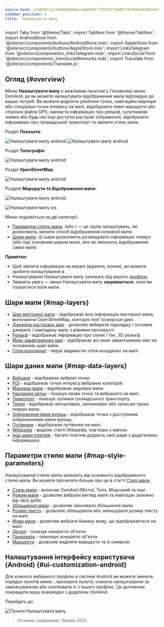 ```yaml
---
source-hash: afd8d811e22a04d300b6aceb6838f774b297758d02f07d66e5b085e41519527d
sidebar_position: 4
title:  Налаштувати мапу
---
```

import Tabs from '@theme/Tabs';
import TabItem from '@theme/TabItem';
import AndroidStore from '@site/src/components/buttons/AndroidStore.mdx';
import AppleStore from '@site/src/components/buttons/AppleStore.mdx';
import LinksTelegram from '@site/src/components/_linksTelegram.mdx';
import LinksSocial from '@site/src/components/_linksSocialNetworks.mdx';
import Translate from '@site/src/components/Translate.js';



## Огляд {#overview}

Меню **Налаштувати мапу** є важливим пунктом у *Головному меню* OsmAnd, де ви можете налаштувати відображення мапи відповідно до ваших потреб. Ви можете виділити улюблені точки, навігаційні маркери або спеціальні точки інтересу на мапі, відобразити певні маршрути або сторонні файли GPX, накласти інформацію про рельєф, супутникові знімки або будь-які інші доступні растрові зображення, відобразити інформацію про громадський транспорт та змінити стиль мапи.

<Tabs groupId="operating-systems" queryString="current-os">

<TabItem value="android" label="Android">

Розділ **Показати**:

![Налаштувати мапу android](@site/static/img/map/configure_map_show1_andr.png) ![Налаштувати мапу android](@site/static/img/map/configure_map_show2_andr.png)

Розділ **Топографія**:

![Налаштувати мапу android](@site/static/img/map/configure_map_topography_andr.png)

Розділ **OpenStreetMap**:

![Налаштувати мапу android](@site/static/img/map/configure_map_osm_andr.png)

Розділи **Маршрути та Відображення мапи**:

![Налаштувати мапу android](@site/static/img/map/configure_map_routes&Map_rendering_andr.png)

</TabItem>

<TabItem value="ios" label="iOS">

![Налаштувати мапу ios](@site/static/img/map/configure-map-ios.png)

</TabItem>

</Tabs>


Меню **<Translate android="true" ids="configure_map"/>** поділяється на дві категорії:

- [Параметри стилю мапи](#map-style-parameters). **<Translate android="true" ids="map_widget_map_rendering"/>** (або **<Translate ios="true" ids="map_widget_renderer"/>**) — це група налаштувань, які дозволяють змінити спосіб відображення основної мапи.
- [Шари мапи](#map-layers). Ці шари дозволяють розміщувати інформацію поверх (або під) основним шаром мапи, але не змінюють відображення самої мапи.

**Примітки:**

- Щоб змінити інформацію на екрані (віджети, іконки), ви можете зробити налаштування в [<Translate android="true" ids="layer_map_appearance"/>](../widgets/index.md).
- Налаштування Налаштувати мапу залежать від вашого [профілю](../personal/profiles.md).
- Зверніть увагу — меню Налаштувати мапу **закривається**, коли ви торкаєтеся поля мапи.

## Шари мапи {#map-layers}

- [Шар векторної мапи](../map/vector-maps.md) - відображає всю інформацію векторної мапи, включаючи OpenStreetMap, контурні лінії та морські дані.
- [Джерела растрових мап](../map/raster-maps.md#select-raster-maps) - дозволяє вибирати підкладку / основне джерело / накладену мапу з рівнями прозорості.
- [Рельєф](../plugins/topography.md#hillshade-slope-and-altitude-layers) - відображає інформацію про схили / тіні, 3D рельєф.
- [Межі завантажених мап](../map/vector-maps.md#show-borders) - відображає всі межі завантажених мап на основному шарі мапи.
- [Сітка координат](../map/vector-maps.md#coordinates-grid) - керує видимістю сітки координат на мапі.

## Шари даних мапи {#map-data-layers}

   - [Вибране](../map/point-layers-on-map.md) - відображає вибрані точки.
   - [POI](../map/point-layers-on-map.md) - відображає точки інтересу вибраних категорій.
   - [Маркери мапи](../map/point-layers-on-map.md) - відображає маркери мапи.
   - [Накладені мітки](../map/point-layers-on-map.md) - показує назви точок та вибраного на мапі.
   - [Транспорт](../map/vector-maps.md#transport) - показує зупинки громадського транспорту.
   - [Треки](../map/tracks/index.md) - відображає імпортовані, заплановані або записані треки поверх мапи.
   - [Зображення рівня вулиць](../plugins/mapillary.md#map-layer) - відображає точки з доступними зображеннями рівня вулиць.
   - [Путівники](../plan-route/travel-guides.md) - відображає путівники на мапі.
   - [Wikipedia](../plugins/wikipedia.md) - виділяє статті Wikipedia, пов'язані з мапою.
   - [Інші шари плагінів](../plugins/index.md#configure-plugin) - багато плагінів додають свої шари з додатковою інформацією.

## Параметри стилю мапи {#map-style-parameters}

Налаштування стилю мапи залежать від основного відображеного стилю мапи. Ви можете прочитати більше про це в статті [Стилі мапи](../map/vector-maps).

   - [Стиль мапи](../map/vector-maps.md#default-map-styles) - включає OsmAnd (Місто), Топо, Морський та інші.
   - [Режим мапи](../map/vector-maps.md#map-mode) - дозволяє вибрати вигляд мапи та навігацію залежно від часу доби.
   - [Збільшення мапи](../map/vector-maps.md#map-magnifier) - дозволяє змінювати збільшення мапи.
   - [Розмір тексту](../map/vector-maps.md#text-size) - дозволяє збільшувати або зменшувати розмір тексту на мапі.
   - [Мова мапи](../map/vector-maps.md#map-language) - дозволяє вибрати бажану мову, що відображається на мапі.
   - [Деталі](../map/vector-maps.md#details) - показує конкретні об'єкти.
   - [Приховати](../map/vector-maps.md#hide) - приховує конкретні об'єкти.
   - [Маршрути](../map/vector-maps.md#routes) - дозволяє виділяти маршрути та їх символи.


## Налаштування інтерфейсу користувача (Android) {#ui-customization-android}

Для кожного вибраного профілю в системі Android ви можете змінити порядок пунктів меню <Translate android="true" ids="configure_map"/>, приховати пункти, скинути налаштування за замовчуванням або скопіювати їх з іншого профілю. Це допоможе покращити вашу взаємодію з додатком OsmAnd.

Перейдіть до: *<Translate android="true" ids="shared_string_menu,configure_profile,ui_customization,configure_map"/>*

![Пункти Налаштувати мапу](@site/static/img/settings/configure-screen-ui-customization.png)


> *Останнє оновлення: Лютий 2025*